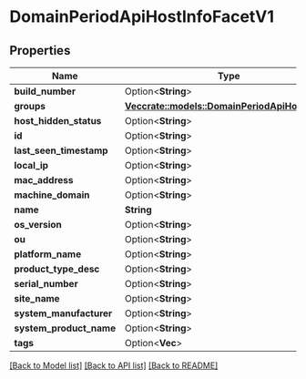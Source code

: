 # DomainPeriodApiHostInfoFacetV1

## Properties

Name | Type | Description | Notes
------------ | ------------- | ------------- | -------------
**build_number** | Option<**String**> |  | [optional]
**groups** | [**Vec<crate::models::DomainPeriodApiHostGroup>**](domain.APIHostGroup.md) |  | 
**host_hidden_status** | Option<**String**> |  | [optional]
**id** | Option<**String**> |  | [optional]
**last_seen_timestamp** | Option<**String**> |  | [optional]
**local_ip** | Option<**String**> |  | [optional]
**mac_address** | Option<**String**> |  | [optional]
**machine_domain** | Option<**String**> |  | [optional]
**name** | **String** |  | 
**os_version** | Option<**String**> |  | [optional]
**ou** | Option<**String**> |  | [optional]
**platform_name** | Option<**String**> |  | [optional]
**product_type_desc** | Option<**String**> |  | [optional]
**serial_number** | Option<**String**> |  | [optional]
**site_name** | Option<**String**> |  | [optional]
**system_manufacturer** | Option<**String**> |  | [optional]
**system_product_name** | Option<**String**> |  | [optional]
**tags** | Option<**Vec<String>**> |  | [optional]

[[Back to Model list]](../README.md#documentation-for-models) [[Back to API list]](../README.md#documentation-for-api-endpoints) [[Back to README]](../README.md)


